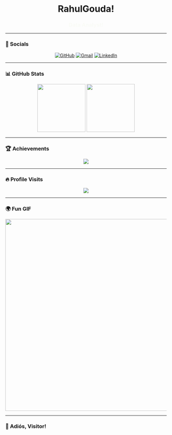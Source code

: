 <h1 align="center">RahulGouda!</h1>  
<h3 align="center">
  <b><span style="color: #A4C639; animation: fadeIn 2s infinite;">Data Analyst!</span></b>
</h3>
<style>
  @keyframes fadeIn {
    0% { opacity: 0; }
    50% { opacity: 1; }
    100% { opacity: 0; }
  }
</style>

---

### 📱 Socials  
<p align="center">
  <a href="https://github.com/Rahulmariyappagoudar"><img src="https://img.icons8.com/fluency/48/github.png" alt="GitHub"/></a>
  <a href="mailto:your.rahul.k.mariyappagoudar@gmail.com"><img src="https://img.icons8.com/fluency/48/gmail.png" alt="Gmail"/></a>
  <a href="https://www.linkedin.com/in/rahulm14052003/"><img src="https://img.icons8.com/fluency/48/linkedin.png" alt="LinkedIn"/></a>
</p>

---

### 📊 GitHub Stats  
<p align="center">
  <img src="https://github-readme-stats.vercel.app/api?username=Rahulmariyappagoudar&show_icons=true&theme=dark" height="150px"/>
  <img src="https://github-readme-streak-stats.herokuapp.com/?user=Rahulmariyappagoudar&theme=dark" height="150px"/>
</p>

---

### 🏆 Achievements  
<p align="center">
  <img src="https://github-profile-trophy.vercel.app/?username=Rahulmariyappagoudar&theme=onedark"/>
</p>

---

### 🔥 Profile Visits  
<p align="center">
  <img src="https://komarev.com/ghpvc/?username=Rahulmariyappagoudar&color=green&style=flat-square"/>
</p>

---

### 🌍 Fun GIF  
<p align="center">
  <img src="https://media.giphy.com/media/jpbnoe3UIa8TU8LM13/giphy.gif" width="600px"/>
</p>

---

### 👋 Adiós, Visitor!
